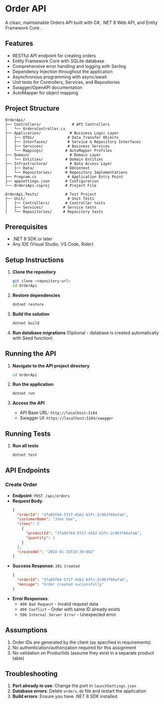 # Order API

A clean, maintainable Orders API built with C#, .NET 8 Web API, and Entity Framework Core .

## Features

- RESTful API endpoint for creating orders
- Entity Framework Core with SQLite database
- Comprehensive error handling and logging with Serilog
- Dependency Injection throughout the application
- Asynchronous programming with async/await
- Unit tests for Controllers, Services, and Repositories
- Swagger/OpenAPI documentation
- AutoMapper for object mapping

## Project Structure

```
OrderApi/
├── Controllers/              # API Controllers
│   └── OrdersController.cs
├── Application/             # Business Logic Layer
│   ├── DTOs/               # Data Transfer Objects
│   ├── Interfaces/         # Service & Repository Interfaces
│   ├── Services/           # Business Services
│   └── Mappings/          # AutoMapper Profiles
├── Domain/                  # Domain Layer
│   └── Entities/          # Domain Entities
├── Infrastructure/          # Data Access Layer
│   ├── Data/              # DbContext
│   └── Repositories/      # Repository Implementations
├── Program.cs              # Application Entry Point
├── appsettings.json       # Configuration
└── OrdersApi.csproj       # Project File

OrderApi.Tests/            # Test Project
├── Unit/                   # Unit Tests
│   ├── Controllers/       # Controller tests
│   ├── Services/         # Service tests
│   └── Repositories/     # Repository tests
```

## Prerequisites

- .NET 8 SDK or later
- Any IDE (Visual Studio, VS Code, Rider)

## Setup Instructions

1. **Clone the repository**
   ```bash
   git clone <repository-url>
   cd OrderApi
   ```

2. **Restore dependencies**
   ```bash
   dotnet restore
   ```

3. **Build the solution**
   ```bash
   dotnet build
   ```

4. **Run database migrations** (Optional - database is created automatically with Seed function)

## Running the API

1. **Navigate to the API project directory**
   ```bash
   cd OrderApi
   ```

2. **Run the application**
   ```bash
   dotnet run
   ```

3. **Access the API**
   - API Base URL: `http://localhost:5184` 
   - Swagger UI: `https://localhost:5184/swagger`

## Running Tests

1. **Run all tests**
   ```bash
   dotnet test
   ```

## API Endpoints

### Create Order
- **Endpoint**: `POST /api/orders`
- **Request Body**:
  ```json
  {
    "orderId": "3fa85f64-5717-4562-b3fc-2c963f66afa6",
    "customerName": "John Doe",
    "items": [
      {
        "productId": "3fa85f64-5717-4562-b3fc-2c963f66afa6",
        "quantity": 2
      }
    ],
    "createdAt": "2024-01-15T10:30:00Z"
  }
  ```
- **Success Response**: `201 Created`
  ```json
  {
    "orderId": "3fa85f64-5717-4562-b3fc-2c963f66afa6",
    "message": "Order created successfully"
  }
  ```
- **Error Responses**:
  - `400 Bad Request` - Invalid request data
  - `409 Conflict` - Order with same ID already exists
  - `500 Internal Server Error` - Unexpected error

## Assumptions

1. Order IDs are generated by the client (as specified in requirements)
2. No authentication/authorization required for this assignment
3. No validation on ProductIds (assume they exist in a separate product table)

## Troubleshooting

1. **Port already in use**: Change the port in `launchSettings.json`
2. **Database errors**: Delete `orders.db` file and restart the application
3. **Build errors**: Ensure you have .NET 8 SDK installed
